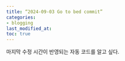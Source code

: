 ```yaml
---
title: “2024-09-03 Go to bed commit”
categories:
- blogging
last_modified_at: 
toc: true
---
```

마지막 수정 시간이 반영되는 자동 코드를 알고 싶다.